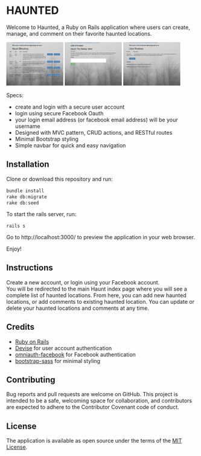 # HAUNTED

Welcome to Haunted, a Ruby on Rails application where users can create, manage, and comment on their favorite haunted locations.

<img src="images/hauntedhome.png" width="30%"> <img src="images/hauntedcomment.png" width="30%"> <img src="images/hauntedreview.png" width="30%">

Specs:
- create and login with a secure user account
- login using secure Facebook Oauth
- your login email address (or facebook email address) will be your username
- Designed with MVC pattern, CRUD actions, and RESTful routes
- Minimal Bootstrap styling
- Simple navbar for quick and easy navigation

## Installation

Clone or download this repository and run:

```
bundle install
rake db:migrate
rake db:seed
```

To start the rails server, run:
```
rails s
```
Go to http://localhost:3000/ to preview the application in your web browser.

Enjoy!

## Instructions

Create a new account, or login using your Facebook account.  
You will be redirected to the main Haunt index page where you will see a complete list of haunted locations.
From here, you can add new haunted locations, or add comments to existing haunted location.
You can update or delete your haunted locations and comments at any time.

## Credits

- [Ruby on Rails](https://rubyonrails.org/)
- [Devise](https://github.com/plataformatec/devise/blob/master/README.md) for user account authentication
- [omniauth-facebook](https://github.com/mkdynamic/omniauth-facebook) for Facebook authentication
- [bootstrap-sass](https://github.com/twbs/bootstrap-sass) for minimal styling


## Contributing

Bug reports and pull requests are welcome on GitHub. This project is intended to be a safe, welcoming space for collaboration, and contributors are expected to adhere to the Contributor Covenant code of conduct.

## License

The application is available as open source under the terms of the [MIT License](https://github.com/SilverBright/Haunted-App/blob/add-license-1/LICENSE).
